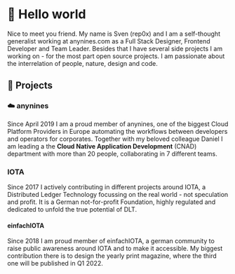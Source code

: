 # 👋 Hello world
Nice to meet you friend. My name is Sven (rep0x) and I am a self-thought generalist working at anynines.com as a Full Stack Designer, Frontend Developer and Team Leader. Besides that I have several side projects I am working on - for the most part open source projects. I am passionate about the interrelation of people, nature, design and code.

## 🚀 Projects

### ☁️ anynines
Since April 2019 I am a proud member of anynines, one of the biggest Cloud Platform Providers in Europe automating the workflows between developers and operators for corporates. Together with my beloved colleague Daniel I am leading a the __Cloud Native Application Development__ (CNAD) department with more than 20 people, collaborating in 7 different teams.

### IOTA
Since 2017 I actively contributing in different projects around IOTA, a Distributed Ledger Technology focussing on the real world - not speculation and profit. It is a German not-for-profit Foundation, highly regulated and dedicated to unfold the true potential of DLT.

#### einfachIOTA
Since 2018 I am proud member of einfachIOTA, a german community to raise public awareness around IOTA and to make it accessible. My biggest contribution there is to design the yearly print magazine, where the third one will be published in Q1 2022.
